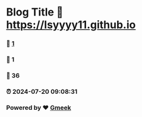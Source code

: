 # Blog Title :link: https://lsyyyy11.github.io 
### :page_facing_up: [1](https://lsyyyy11.github.io/tag.html) 
### :speech_balloon: 1 
### :hibiscus: 36 
### :alarm_clock: 2024-07-20 09:08:31 
### Powered by :heart: [Gmeek](https://github.com/Meekdai/Gmeek)
